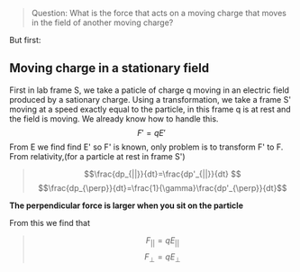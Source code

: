 >Question:
>What is the force that acts on a moving charge that moves in the field of another moving charge?

But first:
## Moving charge in a stationary field

First in lab frame S, we take a paticle of charge q moving in an electric field produced by a sationary charge. Using a transformation, we take a frame S' moving at a speed exactly equal to the particle, in this frame q is at rest and the field is moving. We already know how to handle this.
$$F'=qE'$$
From E we find find E' so F' is known, only problem is to transform F' to F. From relativity,(for a particle at rest in frame S')
>$$\frac{dp_{||}}{dt}=\frac{dp'_{||}}{dt} $$
>$$\frac{dp_{\perp}}{dt}=\frac{1}{\gamma}\frac{dp'_{\perp}}{dt}$$

**The perpendicular force is larger when you sit on the particle**

From this we find that
>$$F_{||}=qE_{||} $$
>$$F_{\perp}=qE_{\perp} $$


